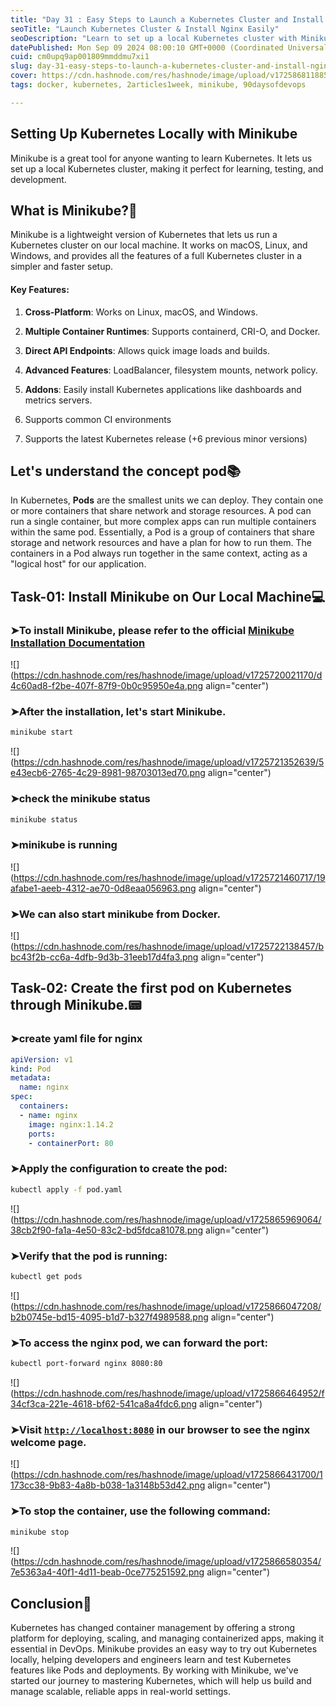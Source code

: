 ```yaml
---
title: "Day 31 : Easy Steps to Launch a Kubernetes Cluster and Install Nginx"
seoTitle: "Launch Kubernetes Cluster & Install Nginx Easily"
seoDescription: "Learn to set up a local Kubernetes cluster with Minikube and deploy Nginx, effortlessly. Start mastering Kubernetes today!"
datePublished: Mon Sep 09 2024 08:00:10 GMT+0000 (Coordinated Universal Time)
cuid: cm0upq9ap001809mmddmu7xi1
slug: day-31-easy-steps-to-launch-a-kubernetes-cluster-and-install-nginx
cover: https://cdn.hashnode.com/res/hashnode/image/upload/v1725868118856/1136bcf7-7ac8-4712-a4c1-c5a4c783bcf2.png
tags: docker, kubernetes, 2articles1week, minikube, 90daysofdevops

---
```


## Setting Up Kubernetes Locally with Minikube

Minikube is a great tool for anyone wanting to learn Kubernetes. It lets us set up a local Kubernetes cluster, making it perfect for learning, testing, and development.

## What is Minikube?🧊

Minikube is a lightweight version of Kubernetes that lets us run a Kubernetes cluster on our local machine. It works on macOS, Linux, and Windows, and provides all the features of a full Kubernetes cluster in a simpler and faster setup.

#### Key Features:

1. **Cross-Platform**: Works on Linux, macOS, and Windows.
    
2. **Multiple Container Runtimes**: Supports containerd, CRI-O, and Docker.
    
3. **Direct API Endpoints**: Allows quick image loads and builds.
    
4. **Advanced Features**: LoadBalancer, filesystem mounts, network policy.
    
5. **Addons**: Easily install Kubernetes applications like dashboards and metrics servers.
    
6. Supports common CI environments
    
7. Supports the latest Kubernetes release (+6 previous minor versions)
    

## Let's understand the concept **pod**📚

In Kubernetes, **Pods** are the smallest units we can deploy. They contain one or more containers that share network and storage resources. A pod can run a single container, but more complex apps can run multiple containers within the same pod. Essentially, a Pod is a group of containers that share storage and network resources and have a plan for how to run them. The containers in a Pod always run together in the same context, acting as a "logical host" for our application.

## Task-01: Install Minikube on Our Local Machine💻

### ➤To install Minikube, please refer to the official [Minikube Installation Documentation](https://minikube.sigs.k8s.io/docs/start/?arch=%2Fwindows%2Fx86-64%2Fstable%2F.exe+download)

![](https://cdn.hashnode.com/res/hashnode/image/upload/v1725720021170/d4c60ad8-f2be-407f-87f9-0b0c95950e4a.png align="center")

### ➤After the installation, let's start Minikube.

```bash
minikube start
```

![](https://cdn.hashnode.com/res/hashnode/image/upload/v1725721352639/5e43ecb6-2765-4c29-8981-98703013ed70.png align="center")

### ➤check the minikube status

```bash
minikube status
```

### ➤minikube is running

![](https://cdn.hashnode.com/res/hashnode/image/upload/v1725721460717/19afabe1-aeeb-4312-ae70-0d8eaa056963.png align="center")

### ➤We can also start minikube from Docker.

![](https://cdn.hashnode.com/res/hashnode/image/upload/v1725722138457/bbc43f2b-cc6a-4dfb-9d3b-31eeb17d4fa3.png align="center")

## Task-02: Create the first pod on Kubernetes through Minikube.📟

### ➤create yaml file for nginx

```yaml
apiVersion: v1
kind: Pod
metadata:
  name: nginx
spec:
  containers:
  - name: nginx
    image: nginx:1.14.2
    ports:
    - containerPort: 80
```

### ➤Apply the configuration to create the pod:

```bash
kubectl apply -f pod.yaml
```

![](https://cdn.hashnode.com/res/hashnode/image/upload/v1725865969064/38cb2f90-fa1a-4e50-83c2-bd5fdca81078.png align="center")

### ➤Verify that the pod is running:

```bash
kubectl get pods
```

![](https://cdn.hashnode.com/res/hashnode/image/upload/v1725866047208/b2b0745e-bd15-4095-b1d7-b327f4989588.png align="center")

### ➤To access the nginx pod, we can forward the port:

```bash
kubectl port-forward nginx 8080:80
```

![](https://cdn.hashnode.com/res/hashnode/image/upload/v1725866464952/f34cf3ca-221e-4618-bf62-541ca8a4fdc6.png align="center")

### ➤Visit [`http://localhost:8080`](http://localhost:8080) in our browser to see the nginx welcome page.

![](https://cdn.hashnode.com/res/hashnode/image/upload/v1725866431700/1173cc38-9b83-4a8b-b038-1a3148b53d42.png align="center")

### ➤To stop the container, use the following command:

```bash
minikube stop 
```

![](https://cdn.hashnode.com/res/hashnode/image/upload/v1725866580354/7e5363a4-40f1-4d11-beab-0ce775251592.png align="center")

## Conclusion📝

Kubernetes has changed container management by offering a strong platform for deploying, scaling, and managing containerized apps, making it essential in DevOps. Minikube provides an easy way to try out Kubernetes locally, helping developers and engineers learn and test Kubernetes features like Pods and deployments. By working with Minikube, we've started our journey to mastering Kubernetes, which will help us build and manage scalable, reliable apps in real-world settings.